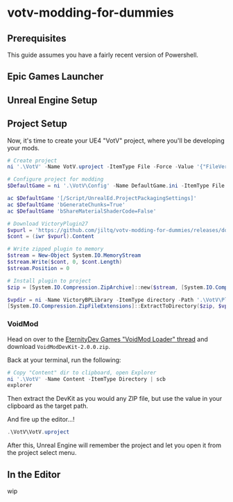 # votv-modding-for-dummies

## Prerequisites
This guide assumes you have a fairly recent version of Powershell.

## Epic Games Launcher

## Unreal Engine Setup

## Project Setup
Now, it's time to create your UE4 "VotV" project, where you'll be developing your mods.
```powershell
# Create project
ni '.\VotV' -Name VotV.uproject -ItemType File -Force -Value '{"FileVersion":3,"EngineAssociation":"4.27"}'
```
```powershell
# Configure project for modding
$DefaultGame = ni '.\VotV\Config' -Name DefaultGame.ini -ItemType File -Force

ac $DefaultGame '[/Script/UnrealEd.ProjectPackagingSettings]'
ac $DefaultGame 'bGenerateChunks=True'
ac $DefaultGame 'bShareMaterialShaderCode=False'
```
```powershell
# Download VictoryPlugin27
$vpurl = 'https://github.com/jiltq/votv-modding-for-dummies/releases/download/VictoryPlugin27/VictoryPlugin27.zip'
$cont = (iwr $vpurl).Content
```
```powershell
# Write zipped plugin to memory
$stream = New-Object System.IO.MemoryStream
$stream.Write($cont, 0, $cont.Length)
$stream.Position = 0
```
```powershell
# Install plugin to project
$zip = [System.IO.Compression.ZipArchive]::new($stream, [System.IO.Compression.ZipArchiveMode]::Read)

$vpdir = ni -Name VictoryBPLibrary -ItemType directory -Path '.\VotV\Plugins' -Force
[System.IO.Compression.ZipFileExtensions]::ExtractToDirectory($zip, $vpdir)
```
### VoidMod
Head on over to the [EternityDev Games "VoidMod Loader" thread](https://discord.com/channels/512287844258021376/1135662233460949002/1250255466928275537) and download `VoidModDevKit-2.0.0.zip`.

Back at your terminal, run the following:
```powershell
# Copy "Content" dir to clipboard, open Explorer
ni '.\VotV' -Name Content -ItemType Directory | scb
explorer
```
Then extract the DevKit as you would any ZIP file, but use the value in your clipboard as the target path.

And fire up the editor...!
```powershell
.\VotV\VotV.uproject
```
After this, Unreal Engine will remember the project and let you open it from the project select menu.

## In the Editor
wip
